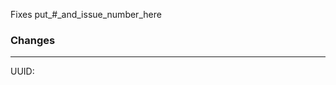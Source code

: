 [//]: # (Note: See https://slay.fandom.com/wiki/Using_Your_Local_Install_to_Modify_Slay%27s_Website_and_API for more info)

[//]: # (Put Issue # here, if applicable. This will automatically close the issue if your PR is merged in)
Fixes put_#_and_issue_number_here

### Changes

[//]: # (Describe the changes that were made in detail here. Include pictures if necessary)


[//]: # (Put User ID in here - found on the Slay website at User Icon > Settings > API)

----
UUID:
